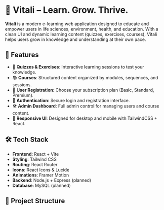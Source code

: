 # 🌿 Vitali – Learn. Grow. Thrive.

**Vitali** is a modern e-learning web application designed to educate and empower users in life sciences, environment, health, and education. With a clean UI and dynamic learning content (quizzes, exercises, courses), Vitali helps users grow in knowledge and understanding at their own pace.

## 🚀 Features

- 🧠 **Quizzes & Exercises**: Interactive learning sessions to test your knowledge.
- 📚 **Courses**: Structured content organized by modules, sequences, and sessions.
- 👤 **User Registration**: Choose your subscription plan (Basic, Standard, Premium).
- 🔐 **Authentication**: Secure login and registration interface.
- 🛠️ **Admin Dashboard**: Full admin control for managing users and course content.
- 📱 **Responsive UI**: Designed for desktop and mobile with TailwindCSS + React.

## 🛠️ Tech Stack

- **Frontend**: React + Vite
- **Styling**: Tailwind CSS
- **Routing**: React Router
- **Icons**: React Icons & Lucide
- **Animations**: Framer Motion
- **Backend**: Node.js + Express (planned)
- **Database**: MySQL (planned)

## 📂 Project Structure

